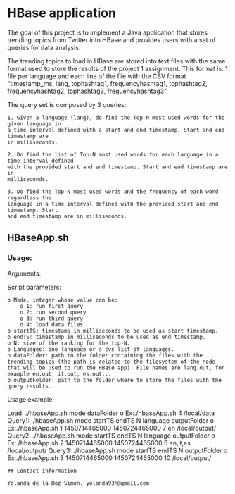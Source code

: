 # HBase application 
   
The goal of this project is to implement a Java application that stores trending topics from Twitter into HBase and provides users with a set of queries for data analysis.

The trending topics to load in HBase are stored into text files with the same format used to store the results of the project 1 assignment.
This format is: 1 file per language and each line of the file with the CSV format “timestamp_ms, lang, tophashtag1, frequencyhashtag1, tophashtag2, frequencyhashtag2, tophashtag3, frequencyhashtag3”.

The query set is composed by 3 queries:

	1. Given a language (lang), do find the Top-N most used words for the given language in
	a time interval defined with a start and end timestamp. Start and end timestamp are
	in milliseconds.

	2. Do find the list of Top-N most used words for each language in a time interval defined
	with the provided start and end timestamp. Start and end timestamp are in
	milliseconds.

	3. Do find the Top-N most used words and the frequency of each word regardless the
	language in a time interval defined with the provided start and end timestamp. Start
	and end timestamp are in milliseconds.

## HBaseApp.sh

### Usage:

Arguments:

Script parameters:

	o Mode, integer whose value can be:
		o 1: run first query
		o 2: run second query
		o 3: run third query
		o 4: load data files
	o startTS: timestamp in milliseconds to be used as start timestamp.
	o endTS: timestamp in milliseconds to be used as end timestamp.
	o N: size of the ranking for the top-N.
	o Languages: one language or a cvs list of languages.
	o dataFolder: path to the folder containing the files with the trending topics (the path is related to the filesystem of the node that will be used to run the HBase app). File names are lang.out, for example en.out, it.out, es.out...
	o outputFolder: path to the folder where to store the files with the query results.
  

Usage example:

   Load: ./hbaseApp.sh mode dataFolder
    o Ex:./hbaseApp.sh 4 /local/data
   Query1: ./hbaseApp.sh mode startTS endTS N language outputFolder
    o Ex:./hbaseApp.sh 1 1450714465000 1450724465000 7 en /local/output/
   Query2: ./hbaseApp.sh mode startTS endTS N language outputFolder
    o Ex:./hbaseApp.sh 2 1450714465000 1450724465000 5 en,it,es /local/output/
   Query3: ./hbaseApp.sh mode startTS endTS N outputFolder
    o Ex:./hbaseApp.sh 3 1450714465000 1450724465000 10 /local/output/

```
## Contact information

Yolanda de la Hoz Simón. yolanda93h@gmail.com
